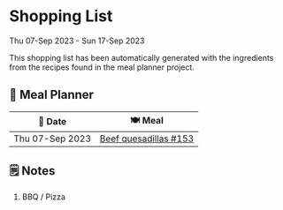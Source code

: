 # Shopping List

Thu 07-Sep 2023 - Sun 17-Sep 2023

This shopping list has been automatically generated with the ingredients from the recipes found in the meal planner project.

## 📅 Meal Planner

|📅 Date| 🍽️ Meal|
|----|----|
|Thu 07-Sep 2023|[Beef quesadillas #153](https://github.com/jcallaghan/The-Cookbook/issues/153)|

## 🗒️ Notes

1. BBQ / Pizza
